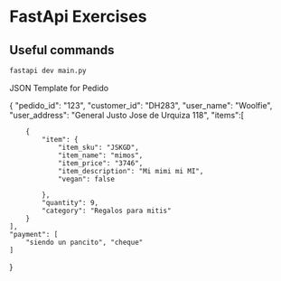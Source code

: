 # FastApi Exercises

## Useful commands

```Bash
fastapi dev main.py
```

JSON Template for Pedido

{
    "pedido_id": "123",
    "customer_id": "DH283",
    "user_name": "Woolfie",
    "user_address": "General Justo Jose de Urquiza 118",
    "items":[
    
        {
            "item": {
                "item_sku": "JSKGD",
                "item_name": "mimos",
                "item_price": "3746",
                "item_description": "Mi mimi mi MI",
                "vegan": false

            }, 
            "quantity": 9, 
            "category": "Regalos para mitis"
        }
    ],
    "payment": [
        "siendo un pancito", "cheque"
    ]
}